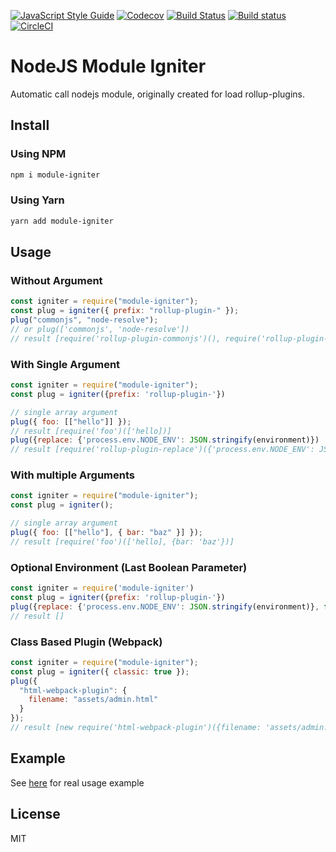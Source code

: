 [![JavaScript Style Guide](https://img.shields.io/badge/code_style-standard-brightgreen.svg)](https://standardjs.com)
[![Codecov](https://img.shields.io/codecov/c/github/ekoeryanto/module-igniter/master.svg)](https://codecov.io/gh/ekoeryanto/module-igniter)
[![Build Status](https://travis-ci.org/ekoeryanto/module-igniter.svg?branch=master)](https://travis-ci.org/ekoeryanto/module-igniter)
[![Build status](https://ci.appveyor.com/api/projects/status/7p8m8vy0w14lah2i/branch/master?svg=true)](https://ci.appveyor.com/project/ekoeryanto/module-igniter/branch/master)
[![CircleCI](https://circleci.com/gh/ekoeryanto/module-igniter/tree/master.svg?style=shield)](https://circleci.com/gh/ekoeryanto/module-igniter/tree/master)

# NodeJS Module Igniter

Automatic call nodejs module, originally created for load rollup-plugins.

## Install

### Using NPM

```bash
npm i module-igniter
```

### Using Yarn

```bash
yarn add module-igniter
```

## Usage

### Without Argument

```js
const igniter = require("module-igniter");
const plug = igniter({ prefix: "rollup-plugin-" });
plug("commonjs", "node-resolve");
// or plug(['commonjs', 'node-resolve'])
// result [require('rollup-plugin-commonjs')(), require('rollup-plugin-node-resolve')()]
```

### With Single Argument

```js
const igniter = require("module-igniter");
const plug = igniter({prefix: 'rollup-plugin-'})

// single array argument
plug({ foo: [["hello"]] });
// result [require('foo')(['hello])]
plug({replace: {'process.env.NODE_ENV': JSON.stringify(environment)})
// result [require('rollup-plugin-replace')({'process.env.NODE_ENV': JSON.stringify(environment)})]
```

### With multiple Arguments

```js
const igniter = require("module-igniter");
const plug = igniter();

// single array argument
plug({ foo: [["hello"], { bar: "baz" }] });
// result [require('foo')(['hello], {bar: 'baz'})]
```

### Optional Environment (Last Boolean Parameter)

```js
const igniter = require('module-igniter')
const plug = igniter({prefix: 'rollup-plugin-'})
plug({replace: {'process.env.NODE_ENV': JSON.stringify(environment)}, false)
// result []
```

### Class Based Plugin (Webpack)

```js
const igniter = require("module-igniter");
const plug = igniter({ classic: true });
plug({
  "html-webpack-plugin": {
    filename: "assets/admin.html"
  }
});
// result [new require('html-webpack-plugin')({filename: 'assets/admin.html'})]
```

## Example

See [here](https://github.com/ekoeryanto/netlify-cms-widget-starter-rollup/blob/89ad4bdd4460076beb6adc182c35d683897a1607/rollup.config.js) for real usage example

## License

MIT
